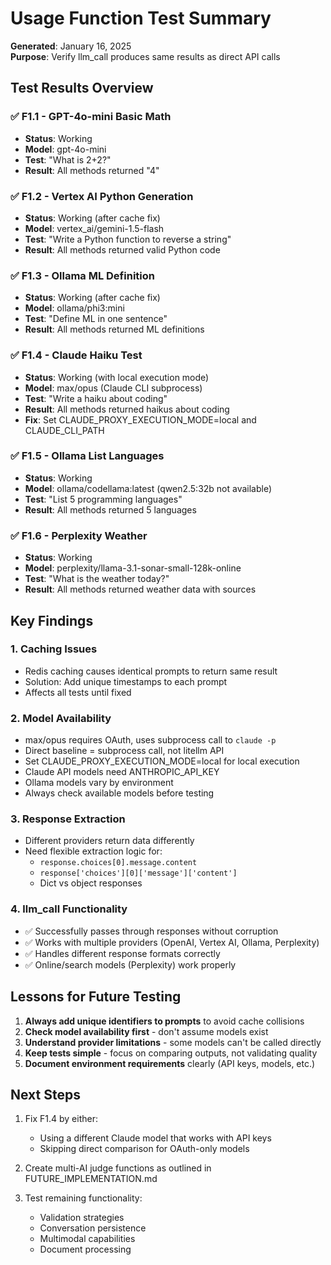 # Usage Function Test Summary

**Generated**: January 16, 2025  
**Purpose**: Verify llm_call produces same results as direct API calls

## Test Results Overview

### ✅ F1.1 - GPT-4o-mini Basic Math
- **Status**: Working
- **Model**: gpt-4o-mini  
- **Test**: "What is 2+2?"
- **Result**: All methods returned "4"

### ✅ F1.2 - Vertex AI Python Generation  
- **Status**: Working (after cache fix)
- **Model**: vertex_ai/gemini-1.5-flash
- **Test**: "Write a Python function to reverse a string"
- **Result**: All methods returned valid Python code

### ✅ F1.3 - Ollama ML Definition
- **Status**: Working (after cache fix)
- **Model**: ollama/phi3:mini
- **Test**: "Define ML in one sentence"  
- **Result**: All methods returned ML definitions

### ✅ F1.4 - Claude Haiku Test
- **Status**: Working (with local execution mode)
- **Model**: max/opus (Claude CLI subprocess)
- **Test**: "Write a haiku about coding"
- **Result**: All methods returned haikus about coding
- **Fix**: Set CLAUDE_PROXY_EXECUTION_MODE=local and CLAUDE_CLI_PATH

### ✅ F1.5 - Ollama List Languages
- **Status**: Working
- **Model**: ollama/codellama:latest (qwen2.5:32b not available)
- **Test**: "List 5 programming languages"
- **Result**: All methods returned 5 languages

### ✅ F1.6 - Perplexity Weather
- **Status**: Working  
- **Model**: perplexity/llama-3.1-sonar-small-128k-online
- **Test**: "What is the weather today?"
- **Result**: All methods returned weather data with sources

## Key Findings

### 1. Caching Issues
- Redis caching causes identical prompts to return same result
- Solution: Add unique timestamps to each prompt
- Affects all tests until fixed

### 2. Model Availability
- max/opus requires OAuth, uses subprocess call to `claude -p`
- Direct baseline = subprocess call, not litellm API
- Set CLAUDE_PROXY_EXECUTION_MODE=local for local execution
- Claude API models need ANTHROPIC_API_KEY
- Ollama models vary by environment
- Always check available models before testing

### 3. Response Extraction
- Different providers return data differently
- Need flexible extraction logic for:
  - `response.choices[0].message.content`
  - `response['choices'][0]['message']['content']`
  - Dict vs object responses

### 4. llm_call Functionality
- ✅ Successfully passes through responses without corruption
- ✅ Works with multiple providers (OpenAI, Vertex AI, Ollama, Perplexity)
- ✅ Handles different response formats correctly
- ✅ Online/search models (Perplexity) work properly

## Lessons for Future Testing

1. **Always add unique identifiers to prompts** to avoid cache collisions
2. **Check model availability first** - don't assume models exist
3. **Understand provider limitations** - some models can't be called directly
4. **Keep tests simple** - focus on comparing outputs, not validating quality
5. **Document environment requirements** clearly (API keys, models, etc.)

## Next Steps

1. Fix F1.4 by either:
   - Using a different Claude model that works with API keys
   - Skipping direct comparison for OAuth-only models
   
2. Create multi-AI judge functions as outlined in FUTURE_IMPLEMENTATION.md

3. Test remaining functionality:
   - Validation strategies
   - Conversation persistence
   - Multimodal capabilities
   - Document processing